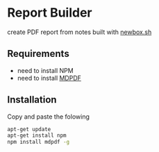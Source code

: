# Report Builder
create PDF report from notes built with [newbox.sh](https://github.com/TwitchingAstronaut/PublicProjects/tree/master/NewBox)

## Requirements

- need to install NPM<br>
- need to install [MDPDF](https://github.com/BlueHatbRit/mdpdf)<br>


## Installation

Copy and paste the folowing

```bash
apt-get update
apt-get install npm
npm install mdpdf -g
```